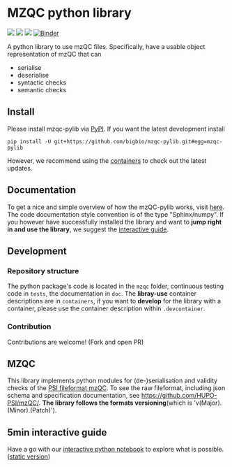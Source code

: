 # MZQC python library
![](https://github.com/bigbio/mzqc-pylib/workflows/unit-tests/badge.svg)
![](https://github.com/bigbio/mzqc-pylib/workflows/release-container/badge.svg)
![](https://readthedocs.org/projects/mzqc-pylib/badge/?version=v1.0.0&style=flat)
[![Binder](https://mybinder.org/badge_logo.svg)](https://mybinder.org/v2/gh/bigbio/mzqc-pylib/v0.1.1?filepath=jupyter%2FMZQC_in_5_minutes.ipynb)

A python library to use mzQC files. Specifically, have a usable object representation of mzQC that can
* serialise
* deserialise
* syntactic checks
* semantic checks

## Install
Please install mzqc-pylib via [PyPI](https://pypi.org/). If you want the latest development install
```
pip install -U git+https://github.com/bigbio/mzqc-pylib.git#egg=mzqc-pylib
```
However, we recommend using the [containers](https://quay.io/repository/mwalzer/mzqc-pylib) to check out the latest updates.

## Documentation
To get a nice and simple overview of how the mzQC-pylib works, visit [here](https://mzqc-pylib.readthedocs.io).
The code documentation style convention is of the type "Sphinx/numpy".
If you however have successfully installed the library and want to **jump right in and use the library**, we suggest the [interactive guide](#5min-interactive-guide).

## Development 

### Repository structure
The python package's code is located in the `mzqc` folder, continuous testing code in `tests`, the documentation in `doc`. The **libray-use** container descriptions are in `containers`, if you want to **develop** for the library with a container, please use the container description within `.devcontainer`.

### Contribution
Contributions are welcome! (Fork and open PR)

## MZQC
This library implements python modules for (de-)serialisation and validity checks of the [PSI fileformat mzQC](http://www.psidev.info/groups/quality-control). To see the raw fileformat, including json schema and specification documentation, see https://github.com/HUPO-PSI/mzQC/. **The library follows the formats versioning**(which is 'v(Major).(Minor).(Patch)').

## 5min interactive guide
Have a go with our [interactive python notebook](https://mybinder.org/v2/gh/bigbio/mzqc-pylib/v0.1.1?filepath=jupyter%2FMZQC_in_5_minutes.ipynb) to explore what is possible. ([static version](https://github.com/bigbio/mzqc-pylib/blob/master/jupyter/MZQC_in_5_minutes.ipynb))

